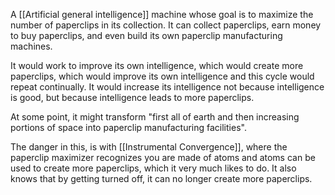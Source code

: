 A [[Artificial general intelligence]] machine whose goal is to maximize the number of paperclips in its collection. It can collect paperclips, earn money to buy paperclips, and even build its own paperclip manufacturing machines.

It would work to improve its own intelligence, which would create more paperclips, which would improve its own intelligence and this cycle would repeat continually. It would increase its intelligence not because intelligence is good, but because intelligence leads to more paperclips. 

At some point, it might transform "first all of earth and then increasing portions of space into paperclip manufacturing facilities".

The danger in this, is with [[Instrumental Convergence]], where the paperclip maximizer recognizes you are made of atoms and atoms can be used to create more paperclips, which it very much likes to do. It also knows that by getting turned off, it can no longer create more paperclips. 